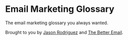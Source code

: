 # Email Marketing Glossary

The email marketing glossary you always wanted. 

Brought to you by [Jason Rodriguez](https://rodriguezcommaj.com) and [The Better Email](https://thebetter.email). 
